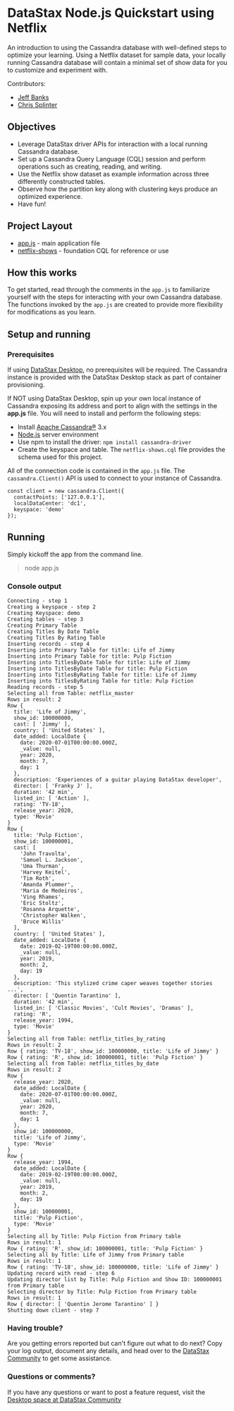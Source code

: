 # DataStax Node.js Quickstart using Netflix

An introduction to using the Cassandra database with well-defined steps to optimize your learning. Using a Netflix dataset for sample data, your locally running Cassandra database will contain a minimal set of show data for you to customize and experiment with.

Contributors:

* [Jeff Banks](https://github.com/jeffbanks)
* [Chris Splinter](https://github.com/csplinter)

## Objectives
* Leverage DataStax driver APIs for interaction with a local running Cassandra database.
* Set up a Cassandra Query Language (CQL) session and perform operations such as creating, reading, and writing.
* Use the Netflix show dataset as example information across three differently constructed tables.
* Observe how the partition key along with clustering keys produce an optimized experience.
* Have fun!

## Project Layout

* [app.js](app.js) - main application file
* [netflix-shows](netflix-shows.cql) - foundation CQL for reference or use

## How this works
To get started, read through the comments in the `app.js` to familiarize yourself with the steps for interacting with your own Cassandra database. The functions invoked by the `app.js` are created to provide more flexibility for modifications as you learn.

## Setup and running

### Prerequisites
If using [DataStax Desktop](https://www.datastax.com/blog/2020/05/learn-cassandra-datastax-desktop), no prerequisites will be required. The Cassandra instance is provided with the DataStax Desktop stack as part of container provisioning.

If NOT using DataStax Desktop, spin up your own local instance of Cassandra exposing its address and port to align with the settings in the **app.js** file.  You will need to install and perform the following steps:

  * Install [Apache Cassandra®](http://cassandra.apache.org/download/) 3.x
  * [Node.js](https://nodejs.org/en/download/) server environment
  * Use npm to install the driver: `npm install cassandra-driver`
  * Create the keyspace and table.  The `netflix-shows.cql` file provides the schema used for this project.


All of the connection code is contained in the `app.js` file.  The `cassandra.Client()` API is used to connect to your instance of Cassandra.

```javascipt
const client = new cassandra.Client({
  contactPoints: ['127.0.0.1'],
  localDataCenter: 'dc1',
  keyspace: 'demo'
});
```

## Running

Simply kickoff the app from the command line.

> node app.js

### Console output
```
Connecting - step 1
Creating a keyspace - step 2
Creating Keyspace: demo
Creating tables - step 3
Creating Primary Table
Creating Titles By Date Table
Creating Titles By Rating Table
Inserting records - step 4
Inserting into Primary Table for title: Life of Jimmy
Inserting into Primary Table for title: Pulp Fiction
Inserting into TitlesByDate Table for title: Life of Jimmy
Inserting into TitlesByDate Table for title: Pulp Fiction
Inserting into TitlesByRating Table for title: Life of Jimmy
Inserting into TitlesByRating Table for title: Pulp Fiction
Reading records - step 5
Selecting all from Table: netflix_master
Rows in result: 2
Row {
  title: 'Life of Jimmy',
  show_id: 100000000,
  cast: [ 'Jimmy' ],
  country: [ 'United States' ],
  date_added: LocalDate {
    date: 2020-07-01T00:00:00.000Z,
    _value: null,
    year: 2020,
    month: 7,
    day: 1
  },
  description: 'Experiences of a guitar playing DataStax developer',
  director: [ 'Franky J' ],
  duration: '42 min',
  listed_in: [ 'Action' ],
  rating: 'TV-18',
  release_year: 2020,
  type: 'Movie'
}
Row {
  title: 'Pulp Fiction',
  show_id: 100000001,
  cast: [
    'John Travolta',
    'Samuel L. Jackson',
    'Uma Thurman',
    'Harvey Keitel',
    'Tim Roth',
    'Amanda Plummer',
    'Maria de Medeiros',
    'Ving Rhames',
    'Eric Stoltz',
    'Rosanna Arquette',
    'Christopher Walken',
    'Bruce Willis'
  ],
  country: [ 'United States' ],
  date_added: LocalDate {
    date: 2019-02-19T00:00:00.000Z,
    _value: null,
    year: 2019,
    month: 2,
    day: 19
  },
  description: 'This stylized crime caper weaves together stories ...',
  director: [ 'Quentin Tarantino' ],
  duration: '42 min',
  listed_in: [ 'Classic Movies', 'Cult Movies', 'Dramas' ],
  rating: 'R',
  release_year: 1994,
  type: 'Movie'
}
Selecting all from Table: netflix_titles_by_rating
Rows in result: 2
Row { rating: 'TV-18', show_id: 100000000, title: 'Life of Jimmy' }
Row { rating: 'R', show_id: 100000001, title: 'Pulp Fiction' }
Selecting all from Table: netflix_titles_by_date
Rows in result: 2
Row {
  release_year: 2020,
  date_added: LocalDate {
    date: 2020-07-01T00:00:00.000Z,
    _value: null,
    year: 2020,
    month: 7,
    day: 1
  },
  show_id: 100000000,
  title: 'Life of Jimmy',
  type: 'Movie'
}
Row {
  release_year: 1994,
  date_added: LocalDate {
    date: 2019-02-19T00:00:00.000Z,
    _value: null,
    year: 2019,
    month: 2,
    day: 19
  },
  show_id: 100000001,
  title: 'Pulp Fiction',
  type: 'Movie'
}
Selecting all by Title: Pulp Fiction from Primary table
Rows in result: 1
Row { rating: 'R', show_id: 100000001, title: 'Pulp Fiction' }
Selecting all by Title: Life of Jimmy from Primary table
Rows in result: 1
Row { rating: 'TV-18', show_id: 100000000, title: 'Life of Jimmy' }
Updating record with read - step 6
Updating director list by Title: Pulp Fiction and Show ID: 100000001 from Primary table
Selecting director by Title: Pulp Fiction from Primary table
Rows in result: 1
Row { director: [ 'Quentin Jerome Tarantino' ] }
Shutting down client - step 7
```

### Having trouble?
Are you getting errors reported but can't figure out what to do next?  Copy your log output, document any details, and head over to the [DataStax Community](https://community.datastax.com/spaces/131/datastax-desktop.html) to get some assistance.


### Questions or comments?
If you have any questions or want to post a feature request, visit the [Desktop space at DataStax Community](https://community.datastax.com/spaces/131/datastax-desktop.html)

